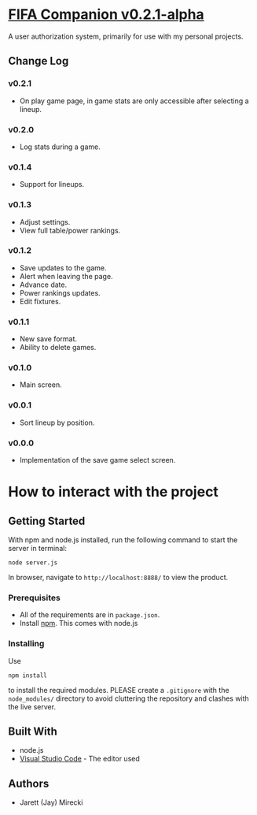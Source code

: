# [FIFA Companion v0.2.1-alpha](https://fifa-companion.herokuapp.com)

A user authorization system, primarily for use with my personal projects.

## Change Log
### v0.2.1
* On play game page, in game stats are only accessible after selecting a lineup.
### v0.2.0
* Log stats during a game.
### v0.1.4
* Support for lineups.
### v0.1.3
* Adjust settings.
* View full table/power rankings.
### v0.1.2
* Save updates to the game.
* Alert when leaving the page.
* Advance date.
* Power rankings updates.
* Edit fixtures.
### v0.1.1
* New save format.
* Ability to delete games.
### v0.1.0
* Main screen.
### v0.0.1
* Sort lineup by position.
### v0.0.0
* Implementation of the save game select screen.


# How to interact with the project
## Getting Started

With npm and node.js installed, run the following command to start the server in terminal:
```
node server.js
```
In browser, navigate to `http://localhost:8888/` to view the product.

### Prerequisites

* All of the requirements are in `package.json`. 
* Install [npm](https://www.npmjs.com/). This comes with node.js

### Installing

Use
```
npm install
```
to install the required modules. PLEASE create a `.gitignore` with the `node_modules/` directory to avoid cluttering the repository and clashes with the live server.

## Built With

* node.js
* [Visual Studio Code](https://code.visualstudio.com/) - The editor used

## Authors

* Jarett (Jay) Mirecki
